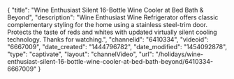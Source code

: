 {
    "title": "Wine Enthusiast Silent 16-Bottle Wine Cooler at Bed Bath & Beyond",
    "description": "Wine Enthusiast Wine Refrigerator offers classic complementary styling for the home using a stainless steel-trim door. Protects the taste of reds and whites with updated virtually silent cooling technology. Thanks for watching.",
    "channelid": "6410334",
    "videoid": "6667009",
    "date_created": "1444796782",
    "date_modified": "1454092878",
    "type": "captivate",
    "layout": "channelVideo",
    "url": "\/holidays\/wine-enthusiast-silent-16-bottle-wine-cooler-at-bed-bath-beyond\/6410334-6667009"
}